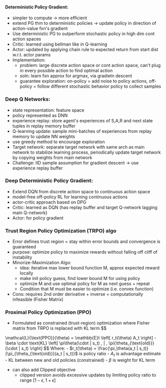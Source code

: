 
#### Deterministic Policy Gradient: 
- simpler to compute -> more efficient
- extend PG thm to deterministic policies -> update policy in direction of action-value fxn's gradient
- Use deterministic PG to outperform stochastic policy in high dim cont action spaces
- Critic: learned using bellman like in Q-learning
- Actor: updated by applying chain rule to expected return from start dist w.r.t. actor params 
- Implementation: 
	- problem: large discrete action space or cont action space, can't plug in every possible action to find optimal action
	- soln: learn fxn approx for argmax, via gradietn descent
	- guarantee exploration: on-policy = add noise to policy actions, off-policy = follow different stochastic behavior policy to collect samples

### Deep Q Networks: 
- state representation: feature space
- policy represented as DNN
- experience replay: store agent's experiences of S,A,R and next state tuples in replay memory buffer
- Q-learning update: sample mini-batches of experiences from replay memory to update NN weights
- use greedy method to encourage exploration
- Target network: separate target network with same arch as main network to stabilize learning process, periodically update target network by copying weights from main network
- Challenge: IID sample assumption for gradient descent -> use experience replay buffer

### Deep Deterministic Policy Gradient: 
- Extend DQN from discrete action space to continuous action space
- model-free off-policy RL for learning continuous actions
- actor-critic approach based on DPG
- Critic: learned as DQN (has replay buffer and target Q-network lagging main Q-network)
- Actor: for policy gradient

### Trust Region Policy Optimization (TRPO) algo
- Error defines trust region = stay within error bounds and convergence is guaranteed
- purpose: optimize policy to maximize rewards without falling off cliff of instability 
- Minorize-Maximization Algo: 
	- idea: iterative max lower bound function M, approx expected reward locally 
	- make init policy guess, find lower bound M for using policy 
	- optimize M and use optimal policy for M as next guess + repeat
	- Condition that M must be easier to optimize (i.e. convex function)
- Cons: requires 2nd order derivative + inverse = computationally infeasible (Fisher Matrix)


### Proximal Policy Optimization (PPO)
- Formulated as constrained (trust-region) optimization where Fisher matrix from TRPO is replaced with KL term
  $$
    

\mathcal{L}{\text{PPO}}(\theta) = \mathbb{E}t \left[ r_t(\theta) A_t \right] - \beta \cdot \text{KL} \left[ \pi\theta(\cdot | s_t) \, \| \, \pi{\theta_{\text{old}}}(\cdot | s_t) \right]
  $$
	 Where: 
	 - $r_t(\theta) = \frac{\pi_\theta(a_t | s_t)}{\pi_{\theta_{\text{old}}}(a_t | s_t)}$  is policy ratio
	 - $A_{t}$ is advantage estimate
	 - KL between new and old policies (constrained)
	 - $\beta$ is weight for KL term
- can also add Clipped objective
	- clipped version avoids excessive updates by limiting policy ratio to range $[1-\epsilon, 1+\epsilon]$

